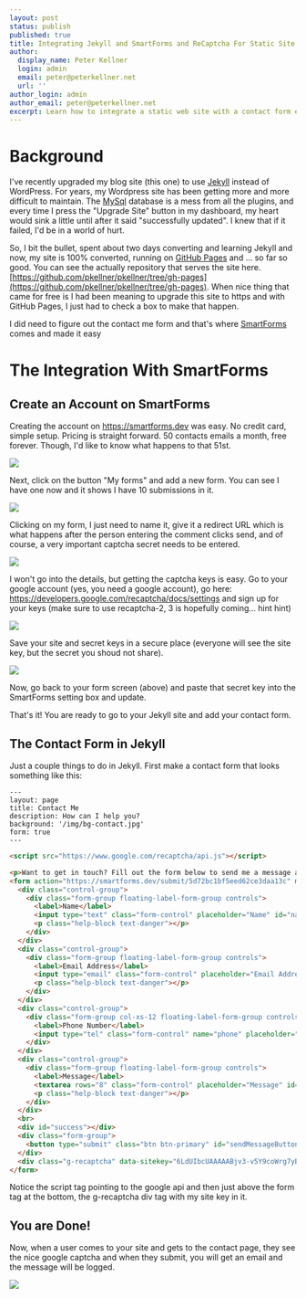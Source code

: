 ```yaml
---
layout: post
status: publish
published: true
title: Integrating Jekyll and SmartForms and ReCaptcha For Static Site Contact Forms
author:
  display_name: Peter Kellner
  login: admin
  email: peter@peterkellner.net
  url: ''
author_login: admin
author_email: peter@peterkellner.net
excerpt: Learn how to integrate a static web site with a contact form effortlessly using SmartForms.
---
```


# Background

I've recently upgraded my blog site (this one) to use [Jekyll](https://jekyllrb.com/) instead of WordPress. For years, my Wordpress site has been getting more and more difficult to maintain. The [MySql](https://www.mysql.com/) database is a mess from all the plugins, and every time I press the "Upgrade Site" button in my dashboard, my heart would sink a little until after it said "successfully updated". I knew that if it failed, I'd be in a world of hurt.


So, I bit the bullet, spent about two days converting and learning Jekyll and now, my site is 100% converted, running on [GitHub Pages](https://pages.github.com/) and ... so far so good. You can see the actually repository that serves the site here.  [https://github.com/pkellner/pkellner/tree/gh-pages](https://github.com/pkellner/pkellner/tree/gh-pages).  When nice thing that came for free is I had been meaning to upgrade this site to https and with GitHub Pages, I just had to check a box to make that happen.

I did need to figure out the contact me form and that's where [SmartForms](https://smartforms.dev/) comes and made it easy

# The Integration With SmartForms

## Create an Account on SmartForms

Creating the account on https://smartforms.dev was easy. No credit card, simple setup.  Pricing is straight forward.  50 contacts emails a month, free forever. Though, I'd like to know what happens to that 51st.

![](../assets/posts/including-and-managing-images-in-jekyll/homepage.png)

Next, click on the button "My forms" and add a new form.  You can see I have one now and it shows I have 10 submissions in it.

![](../assets/posts/including-and-managing-images-in-jekyll/myforms.png)

Clicking on my form, I just need to name it, give it a redirect URL which is what happens after the person entering the comment clicks send, and of course, a very important captcha secret needs to be entered.

![](../assets/posts/including-and-managing-images-in-jekyll/formsetup.png)

I won't go into the details, but getting the captcha keys is easy. Go to your google account (yes, you need a google account), go here: https://developers.google.com/recaptcha/docs/settings and sign up for your keys (make sure to use recaptcha-2, 3 is hopefully coming... hint hint)

![](../assets/posts/including-and-managing-images-in-jekyll/recaptcha.png)

Save your site and secret keys in a secure place (everyone will see the site key, but the secret you shoud not share).

![](../assets/posts/including-and-managing-images-in-jekyll/recaptchakeys.png)

Now, go back to your form screen (above) and paste that secret key into the SmartForms setting box and update.

That's it! You are ready to go to your Jekyll site and add your contact form.



## The Contact Form in Jekyll

Just a couple things to do in Jekyll.  First make a contact form that looks something like this:

```
---
layout: page
title: Contact Me
description: How can I help you?
background: '/img/bg-contact.jpg'
form: true
---
```

```HTML
<script src="https://www.google.com/recaptcha/api.js"></script>

<p>Want to get in touch? Fill out the form below to send me a message and I will get back to you as soon as possible!</p>
<form action="https://smartforms.dev/submit/5d72bc1bf5eed62ce3daa13c" method="POST" >
  <div class="control-group">
    <div class="form-group floating-label-form-group controls">
      <label>Name</label>
      <input type="text" class="form-control" placeholder="Name" id="name" name="name" required data-validation-required-message="Please enter your name.">
      <p class="help-block text-danger"></p>
    </div>
  </div>
  <div class="control-group">
    <div class="form-group floating-label-form-group controls">
      <label>Email Address</label>
      <input type="email" class="form-control" placeholder="Email Address" id="email" name="email" required data-validation-required-message="Please enter your email address.">
      <p class="help-block text-danger"></p>
    </div>
  </div>
  <div class="control-group">
    <div class="form-group col-xs-12 floating-label-form-group controls">
      <label>Phone Number</label>
      <input type="tel" class="form-control" name="phone" placeholder="Phone Number" id="phone" >
    </div>
  </div>
  <div class="control-group">
    <div class="form-group floating-label-form-group controls">
      <label>Message</label>
      <textarea rows="8" class="form-control" placeholder="Message" id="message" name="message" required data-validation-required-message="Please enter a message."></textarea>
      <p class="help-block text-danger"></p>
    </div>
  </div>
  <br>
  <div id="success"></div>
  <div class="form-group">
    <button type="submit" class="btn btn-primary" id="sendMessageButtonxxx">Send</button>
  </div>
  <div class="g-recaptcha" data-sitekey="6LdUIbcUAAAAABjv3-v5Y9coWrg7yBT57KetkvRk"></div>
</form>
```

Notice the script tag pointing to the google api and then just above the form tag at the bottom, the g-recaptcha div tag with my site key in it.

## You are Done!

Now, when a user comes to your site and gets to the contact page, they see the nice google captcha and when they submit, you will get an email and the message will be logged.

![](../_posts/final.png)





